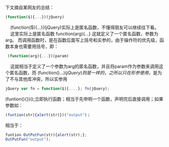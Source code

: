 下文摘自某网友的总结：  

```javascript
(function($){...})(jQuery)
```

&nbsp;&nbsp;&nbsp;&nbsp;(function($){...})(jQuery)实际上是匿名函数，不懂得朋友可以继续往下看。  
&nbsp;&nbsp;&nbsp;&nbsp;这里实际上是匿名函数 function(arg){...} 这就定义了一个匿名函数，参数为arg。 而调用函数时，是在函数后面写上括号和实参的，由于操作符的优先级，函数本身也需要用括号，即：  
``` javascript
 (function(arg){...})(param)  
```
&nbsp;&nbsp;&nbsp;&nbsp;这就相当于定义了一个参数为arg的匿名函数，并且将param作为参数来调用这个匿名函数，而
(function($){...})(jQuery)
则是一样的，之所以只在形参使用$，是为了不与其他库冲突，所以实参用
``` javascript
jQuery var fn = function($){....}; fn(jQuery);
```
(funtion(){})();立即执行函数；相当于先申明一个函数，声明完后直接调用；如果参数如：  

``` javascript
(funtion(str){alert(str)})("output")；
```

相当于：

```javascript
funtion OutPutFun(str){alert(str);};
OutPutFun("output");
```
